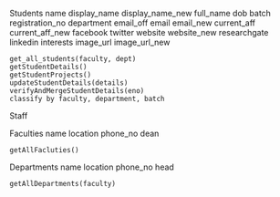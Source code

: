 Students
    name
    display_name
    display_name_new
    full_name
    dob
    batch
    registration_no
    department
    email_off
    email
    email_new
    current_aff
    current_aff_new
    facebook
    twitter
    website
    website_new
    researchgate
    linkedin
    interests
    image_url
    image_url_new

    get_all_students(faculty, dept)
    getStudentDetails()
    getStudentProjects()
    updateStudentDetails(details)
    verifyAndMergeStudentDetails(eno)
    classify by faculty, department, batch


Staff

Faculties
    name
    location
    phone_no
    dean

    getAllFacluties()

Departments
    name
    location
    phone_no
    head

    getAllDepartments(faculty)
